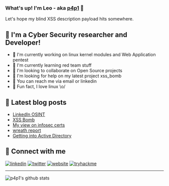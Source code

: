 ### What's up! I'm Leo - aka [p4p1][website] :penguin:

Let's hope my blind XSS description payload hits somewhere.

## :name_badge: I'm a Cyber Security researcher and Developer!
- :peach: I'm currently working on linux kernel modules and Web Application pentest
- :lemon: I'm currently learning red team stuff
- :tangerine: I'm looking to collaborate on Open Source projects
- :tomato: I'm looking for help on my latest project xss_bomb
- :watermelon: You can reach me via email or linkedin
- :meat_on_bone: Fun fact, I love linux \o/

## :notebook: Latest blog posts
<!-- BLOG-POST-LIST:START -->
- [LinkedIn OSINT](https://leosmith.xyz/blog/linkedin-osint.html)
- [XSS Bomb](https://leosmith.xyz/blog/xss-bomb.html)
- [My view on infosec certs](https://leosmith.xyz/blog/certs-infosec.html)
- [wreath report](https://leosmith.xyz/blog/wreath-report.html)
- [Getting into Active Directory](https://leosmith.xyz/blog/getting-into-ad.html)
<!-- BLOG-POST-LIST:END -->

## :satellite: Connect with me
[![linkedin](https://raw.githubusercontent.com/p4p1/p4p1/master/assets/linkedin.png)][linkedin]
[![twitter](https://raw.githubusercontent.com/p4p1/p4p1/master/assets/twitter.png)][twitter]
[![website](https://raw.githubusercontent.com/p4p1/p4p1/master/assets/globe.png)][website]
[![tryhackme](https://raw.githubusercontent.com/p4p1/p4p1/master/assets/tryhackme.png)][tryhackme]

---

![p4p1's github stats](https://github-readme-stats.vercel.app/api?username=p4p1&show_icons=true&theme=dracula)

<!--
**p4p1/p4p1** is a ✨ _special_ ✨ repository because its `README.md` (this file) appears on your GitHub profile.

Here are some ideas to get you started:

- 🔭 I’m currently working on ...
- 🌱 I’m currently learning ...
- 👯 I’m looking to collaborate on ...
- 🤔 I’m looking for help with ...
- 💬 Ask me about ...
- 📫 How to reach me: ...
- 😄 Pronouns: ...
- ⚡ Fun fact: ...

## Description
At the age of 13, I created my first ever computer virus on a Windows XP and
since then have been obsessed with to Security Research and Software Development.
I am currently working on getting my OSCP and Pentest+ to be an expert in the
field on Information Security and pen-testing. On this github I have a lot of
repositories ranging from my personnal work to my portfolio projects and
School Projects.
-->

[website]: https://leosmith.xyz
[linkedin]: https://www.linkedin.com/in/leo-smith/
[tryhackme]: https://tryhackme.com/p/p4p1
[twitter]: https://twitter.com/p4p1_ls
